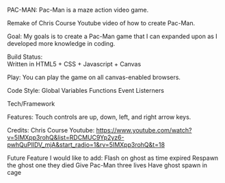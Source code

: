 PAC-MAN:
Pac-Man is a maze action video game. 

Remake of Chris Course Youtube video of how to create Pac-Man. 

Goal:
My goals is to create a Pac-Man game that I can expanded upon as I developed more knowledge in coding.

Build Status:  
Written in HTML5 + CSS + Javascript + Canvas 

Play:
You can play the game on all canvas-enabled browsers. 

Code Style:
Global Variables
Functions 
Event Listerners  

Tech/Framework 


Features:
Touch controls are up, down, left, and right arrow keys. 


Credits: 
Chris Course Youtube: https://www.youtube.com/watch?v=5IMXpp3rohQ&list=RDCMUC9Yp2yz6-pwhQuPlIDV_mjA&start_radio=1&rv=5IMXpp3rohQ&t=18


Future Feature I would like to add: 
Flash on ghost as time expired 
Respawn the ghost one they died
Give Pac-Man three lives 
Have ghost spawn in cage 



<!-- Introduction: 

Pac-Man is a maze action video game. This version of Pac-Man is built using HTML 5 Canvas, JavaScript and Casacading Style Sheet (CSS). 

Table of Content:
1.Project setup
2.Generate map boundaries
3.add pacman with movement 
4.add collison detection 
5.swap boundaries with images 
6.generate pellets
7.remove pellets on collison 
8.add scor 
9.create ghost 
10.create power-up
11.add win condition 
12.lay out a full level 
13.pacman chomp animation 

Project Setup:
    HTML 5 Canvas is a element within HTML. Once you create the element in HTML a canvas is create that we can draw on and manipulate the pieces within it. 
Technology used:
    canvas - set up canvas in window
    windows height and width methods to allow the canvas to fill the entire link of the windows. 
    .getContext('2d): method used to pass methods and functions to allow us to draw, only 2d images. 

Technology used:
//Build Rectangle 
    c.fillRect(x,y,width,height): method of canvas, allow us to create rectangle. Take in four properties x-axis; y-axis; width; and height.
    c.fillstyle: to change the color of our rectangle 

//Build Arc/Circle/ Pac-Man && Ghost
    c.arc(x,y,radius,startAngle, endAngle): x vaule, y vaule, radius, startAngle- at what angle do we want to draw the arc; endAngle how long do we want the arc to go one for.

//animation function 
    requestAnimationFrame(): create a loop for the function called in the parameters 
    c.clearRect(0,0,innerwidth, innerheight): clear canvas 
    math.random(): give us a random intergers between 0 and 1

//Map boundaries
    create a class call boundary 
        properties of a boundary include its position, width and height. 
        methods of a boundary includes... 
            draws()- draws the boundary  
    create a variable called Map to store mutiple arrays. Each array contains a string of symbols. 
    we then loop over each row(array) within the maps variable. within that loop we loops over each string. Each string that contains a symbol will be stored in the boundaries array. 
    create a array call boundaries to store our boundaries create from our Map forEach loop. Create a forEach loop to loop over the boundary array and run the draw method.  -->
    


